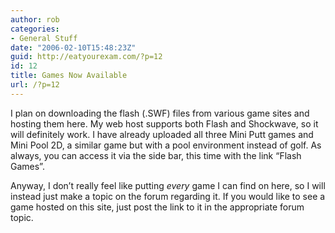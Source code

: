 ```yaml
---
author: rob
categories:
- General Stuff
date: "2006-02-10T15:48:23Z"
guid: http://eatyourexam.com/?p=12
id: 12
title: Games Now Available
url: /?p=12
---
```

I plan on downloading the flash (.SWF) files from various game sites and hosting them here. My web host supports both Flash and Shockwave, so it will definitely work. I have already uploaded all three Mini Putt games and Mini Pool 2D, a similar game but with a pool environment instead of golf. As always, you can access it via the side bar, this time with the link “Flash Games”.

Anyway, I don’t really feel like putting _every_ game I can find on here, so I will instead just make a topic on the forum regarding it. If you would like to see a game hosted on this site, just post the link to it in the appropriate forum topic.